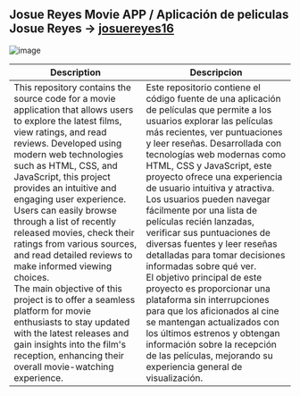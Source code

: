 
## Josue Reyes Movie APP / Aplicación de peliculas Josue Reyes → [josuereyes16](https://github.com/josuereyes16)

![image](https://github.com/user-attachments/assets/a70067e4-a8d4-454c-bd9f-6db07f349390)


| Description | Descripcion |
|---------|---------|
| This repository contains the source code for a movie application that allows users to explore the latest films, view ratings, and read reviews. Developed using modern web technologies such as HTML, CSS, and JavaScript, this project provides an intuitive and engaging user experience. Users can easily browse through a list of recently released movies, check their ratings from various sources, and read detailed reviews to make informed viewing choices. <br> The main objective of this project is to offer a seamless platform for movie enthusiasts to stay updated with the latest releases and gain insights into the film's reception, enhancing their overall movie-watching experience.|	Este repositorio contiene el código fuente de una aplicación de películas que permite a los usuarios explorar las películas más recientes, ver puntuaciones y leer reseñas. Desarrollada con tecnologías web modernas como HTML, CSS y JavaScript, este proyecto ofrece una experiencia de usuario intuitiva y atractiva. Los usuarios pueden navegar fácilmente por una lista de películas recién lanzadas, verificar sus puntuaciones de diversas fuentes y leer reseñas detalladas para tomar decisiones informadas sobre qué ver. <br> El objetivo principal de este proyecto es proporcionar una plataforma sin interrupciones para que los aficionados al cine se mantengan actualizados con los últimos estrenos y obtengan información sobre la recepción de las películas, mejorando su experiencia general de visualización. |



